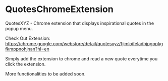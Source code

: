 # QuotesChromeExtension
QuotesXYZ - Chrome extension that displays inspirational quotes in the popup menu. 

Check Out Extension: https://chrome.google.com/webstore/detail/quotesxyz/fjimloifeladhjpgopkgfkmppnohjnan?hl=en

Simply add the extension to chrome and read a new quote everytime you click the extension.

More functionalities to be added soon.
